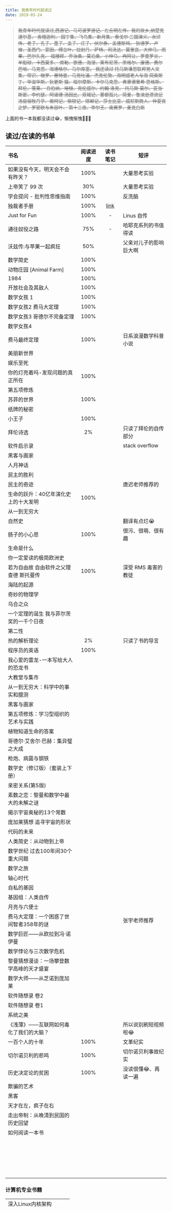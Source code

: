 ```yaml
---
title: 我青年时代就读过
date: 2019-03-24
---
```


>   ~~我青年时代就读过,西游记、马可波罗游记、左丘明左传、我的故乡,纳楚克道尔基、 吉檀迦利、 园丁集、飞鸟集、新月集、泰戈尔 三国演义、水浒传、老子、孔子、墨子、孟子、庄子、伏尔泰、孟德斯鸠、 狄德罗、卢梭、圣西门、蒙田、傅立叶、拉封丹、萨特、司汤达、莫里哀、大仲马、雨果、巴尔扎克、 福楼拜、乔治桑、莫泊桑、小仲马、冉阿让、罗曼罗兰、羊脂球、卡西莫多、 席勒、歌德、海涅、莱布尼茨、黑格尔、康德、费尔巴哈、马克思、海德格尔、马尔库塞。 我还读过 托马斯潘恩联邦党人文集、常识、梭罗、惠特曼、马克吐温、杰克伦敦、海明威老人与海 简奥斯丁、华滋华斯、狄更斯 猫、福尔摩斯、卡尔马克思、弗里德里希·恩格斯、拜伦、雪莱、 肖伯纳、培根、克伦威尔、约翰·洛克、 托马斯·莫尔、亚当·斯密、李约瑟、阿诺德·汤因比、双城记、雾都孤儿、简爱、鲁滨逊漂流记 汤显祖牧丹亭、南柯记、紫钗记、邯郸记、莎士比亚、威尼斯商人、仲夏夜之梦、罗密欧与朱丽叶、 第十二夜、李尔王、奥赛罗、麦克白斯~~

上面的书一本我都没读过😂，惭愧惭愧🙈🙈🙈

## 读过/在读的书单

| 书名                                     | 阅读进度 |                   读书笔记                    | 短评                   |
| :--------------------------------------- | :------: | :-------------------------------------------: | ---------------------- |
| 如果没有今天，明天会不会有昨天？         |   100%   |                     []()                      | 大量思考实验           |
| 上帝笑了 99 次                           |   30%    |                     []()                      | 大量思考实验           |
| 学会提问 - 批判性思维指南                |   100%   |                     []()                      | 反洗脑                 |
| 独裁者手册                               |   100%   | [link](https://blog.502.li/dictator-handbook) |                        |
| Just for Fun                             |   100%   |                       -                       | Linus 自传             |
| 通往奴役之路                             |   75%    |                       -                       | 哈耶克系列的书值得读   |
| 沃兹传:与苹果一起疯狂                    |   50%    |                                               | 父亲对儿子的影响巨大啊 |
| 数学简史                                 |   100%   |                                               |                        |
| 动物庄园 [Animal Farm]                   |   100%   |                                               |                        |
| 1984                                     |   100%   |                                               |                        |
| 开放社会及其敌人                         |   100%   |                                               |                        |
| 数学女孩 1                               |   100%   |                                               |                        |
| 数学女孩2 费马大定理                     |   100%   |                                               |                        |
| 数学女孩3 哥德尔不完备定理               |   100%   |                                               |                        |
| 数学女孩4                                |          |                                               |                        |
| 费马最终定理                             |   100%   |                                               | 日系浪漫数学科普小说   |
| 美丽新世界                               |          |                                               |                        |
| 娱乐至死                                 |          |                                               |                        |
| 你的灯亮着吗-发现问题的真正所在          |   100%   |                                               |                        |
| 第五项修炼                               |          |                                               |                        |
| 苏菲的世界                               |   100%   |                                               |                        |
| 纸牌的秘密                               |          |                                               |                        |
| 小王子                                   |   100%   |                                               |                        |
| 拜伦诗选                                 |    2%    |                                               | 只读了拜伦的自传部分   |
| 软件启示录                               |          |                                               | stack overflow         |
| 黑客与画家                               |          |                                               |                        |
| 人月神话                                 |          |                                               |                        |
| 民主的胜利                               |          |                                               |                        |
| 民主的奇迹                               |          |                                               | 唐迟老师推荐的         |
| 生命的跃升：40亿年演化史上的十大发明     |   100%   |                                               |                        |
| 从一到无穷大                             |          |                                               |                        |
| 自然史                                   |          |                                               | 翻译有点烂😭            |
| 肠子的小心思                             |   100%   |                                               | 很污、很萌、很有趣     |
| 生命是什么                               |          |                                               |                        |
| 你一定爱读的极简欧洲史                   |          |                                               |                        |
| 若为自由故 自由软件之父理查德 斯托曼传   |   100%   |                                               | 深受 RMS 毒害的教徒    |
| 海陆的起源                               |          |                                               |                        |
| 奇妙的物理学                             |          |                                               |                        |
| 乌合之众                                 |          |                                               |                        |
| 一个定理的诞生 我与菲尔茨奖的一千个日夜  |          |                                               |                        |
| 第二性                                   |          |                                               |                        |
| 热的解析理论                             |    2%    |                                               | 只读了书的导言         |
| 程序员的英语                             |   100%   |                                               |                        |
| 我心爱的雷龙-一本写给大人的恐龙书        |          |                                               |                        |
| 大教堂与集市                             |          |                                               |                        |
| 从一到无穷大：科学中的事实和臆测         |          |                                               |                        |
| 黑客与画家                               |          |                                               |                        |
| 第五项修炼：学习型组织的艺术与实践       |          |                                               |                        |
| 植物知道生命的答案                       |          |                                               |                        |
| 哥德尔·艾舍尔·巴赫：集异璧之大成         |          |                                               |                        |
| 枪炮、病菌与钢铁                         |          |                                               |                        |
| 数学史（修订版）（套装上下册）           |          |                                               |                        |
| 亲密关系(第5版)                          |          |                                               |                        |
| 素数之恋：黎曼和数学中最大的未解之谜     |          |                                               |                        |
| 揭示宇宙奥秘的13个常数                   |          |                                               |                        |
| 庞加莱猜想 追寻宇宙的形状                |          |                                               |                        |
| 代码的未来                               |          |                                               |                        |
| 人类简史：从动物到上帝                   |          |                                               |                        |
| 数学世纪 过去100年间30个重大问题         |          |                                               |                        |
| 数学之旅                                 |          |                                               |                        |
| 轴心时代                                 |          |                                               |                        |
| 自私的基因                               |          |                                               |                        |
| 基因组：人类自传                         |          |                                               |                        |
| 月亮与六便士                             |          |                                               |                        |
| 费马大定理：一个困惑了世间智者358年的谜  |          |                                               | 张宇老师推荐           |
| 数学巨匠——从欧拉到冯·诺伊曼              |          |                                               |                        |
| 数学悖论与三次数学危机                   |          |                                               |                        |
| 黎曼猜想漫谈：一场攀登数学高峰的天才盛宴 |          |                                               |                        |
| 数学大师——从芝诺到庞加莱                 |          |                                               |                        |
| 软件随想录 卷2                           |          |                                               |                        |
| 软件随想录 卷1                           |          |                                               |                        |
| 系统之美                                 |          |                                               |                        |
| 《浅薄》——互联网如何毒化了我们的大脑？   |          |                                               | 所以说别刷短视频啦😂    |
| 一百个人的十年                           |   100%   |                                               | 文革纪实               |
| 切尔诺贝利的悲鸣                         |   100%   |                                               | 切尔诺贝利事故纪实     |
| 历史决定论的贫困                         |   100%   |                                               | 没读很懂😂、再读一遍    |
| 欺骗的艺术                               |          |                                               |                        |
| 黑客                                     |          |                                               |                        |
| 天才在左，疯子在右                       |          |                                               |                        |
| 走出帝制：从晚清到民国的历史回望         |          |                                               |                        |
| 如何阅读一本书                           |          |                                               |                        |
|                                          |          |                                               |                        |
|                                          |          |                                               |                        |
|                                          |          |                                               |                        |
|                                          |          |                                               |                        |
|                                          |          |                                               |                        |
|                                          |          |                                               |                        |
|                                          |          |                                               |                        |
|                                          |          |                                               |                        |
|                                          |          |                                               |                        |
|                                          |          |                                               |                        |
|                                          |          |                                               |                        |
|                                          |          |                                               |                        |
|                                          |          |                                               |                        |
|                                          |          |                                               |                        |
|                                          |          |                                               |                        |
|                                          |          |                                               |                        |
|                                          |          |                                               |                        |
|                                          |          |                                               |                        |
|                                          |          |                                               |                        |
|                                          |          |                                               |                        |
|                                          |          |                                               |                        |

### 计算机专业书籍

|                   |      |      |      |
| ----------------- | ---- | ---- | ---- |
| 深入Linux内核架构 |      |      |      |
|                   |      |      |      |
|                   |      |      |      |
|                   |      |      |      |
|                   |      |      |      |
|                   |      |      |      |
|                   |      |      |      |
|                   |      |      |      |
|                   |      |      |      |
|                   |      |      |      |
|                   |      |      |      |
|                   |      |      |      |
|                   |      |      |      |
|                   |      |      |      |
|                   |      |      |      |
|                   |      |      |      |
|                   |      |      |      |
|                   |      |      |      |
|                   |      |      |      |
|                   |      |      |      |
|                   |      |      |      |
|                   |      |      |      |
|                   |      |      |      |
|                   |      |      |      |
|                   |      |      |      |
|                   |      |      |      |
|                   |      |      |      |
|                   |      |      |      |
|                   |      |      |      |
|                   |      |      |      |
|                   |      |      |      |
|                   |      |      |      |
|                   |      |      |      |
|                   |      |      |      |
|                   |      |      |      |
|                   |      |      |      |
|                   |      |      |      |
|                   |      |      |      |
|                   |      |      |      |
|                   |      |      |      |
|                   |      |      |      |
|                   |      |      |      |
|                   |      |      |      |
|                   |      |      |      |
|                   |      |      |      |
|                   |      |      |      |
|                   |      |      |      |
|                   |      |      |      |
|                   |      |      |      |

## 简短书评

1. 如果没有今天，明天会不会有昨天----哲学入门作，B站UP主兔肉君推荐

2. just for fun ---- Linus的自传，大二的时候读的，介绍了些关于Linux内核的故事

3. 通往奴役之路

4. 独裁者手册 ---- 电台推荐，我觉着挺适合当官做公务员的好好看看，怎样攀爬权力的高峰

5. 沃兹传:与苹果一起疯狂 ---- 感触很大，希望以后也能像沃兹的父亲那样，给自己的孩子培养好兴趣

6. 数学间史 ---- 18年5月份买了kindle，在上面读的第一本书，介绍了些知名的数学家

7. 动物庄园 ---- 18年推荐图书馆买的，9月份开学上架后花了两个下午读完了的

8. 开放社会及其敌人 ----

9. 数学女孩

10. 数学女孩2 费马大定理 ----

11. 数学女孩3 哥德尔不完备定理

12. 费马最终定理 ---- 日系小说，挺有意思

13. 1984 ---- 19年过年的时候读的，读完后抑郁了好几天

14. 美丽新世界

15. 娱乐至死

16.  学会提问 - 批判性思维指南  ----- 大概是我独立思维的启蒙作吧

17. 你的灯亮着吗 ---- 大二时在图灵丛书社区买的电子版

18. 第五项修炼 ---- 陈莉君老师在她翻译的那本书序中推荐的书，受益很多

19. 苏菲的世界 ---- 17年冬天读的，买的那本给了老姐，后来又买了一本藏书

20. 纸牌的秘密

21. 小王子 ---- 中文英文都读过，你是否又足够多的爱来填补你的失望呢

22. 拜伦诗选 ---- 听电台时提到的，世界上第一个程序员Ada父亲的诗篇

23. 软件启示录 ---- stack overflow创始人 jeff著作，讲了一些软件开发设计上的范例

24. 黑客与画家 ----

25. 人月神话 ---- 软件工程课时老师推荐的，还有国外一个来自地狱的项目文章

26. 民主的胜利

27. 民主的奇迹----考研政治老师唐迟曾推荐的书

28. 生命的跃升----一直喜欢生物，从光合作用到DNA编码生命的科普作

29. 从一到无穷大

30. 自然史----在看数学探秘--混沌记录片时，后面引用了布封自然史，诗篇非常优美

31. 肠子的小心思 ----做手术时躺床上读的，好污好欢乐，雷萌有粑粑的味道

    